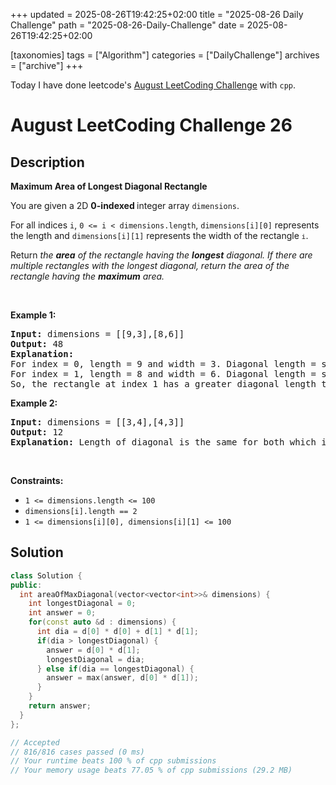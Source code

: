 +++
updated = 2025-08-26T19:42:25+02:00
title = "2025-08-26 Daily Challenge"
path = "2025-08-26-Daily-Challenge"
date = 2025-08-26T19:42:25+02:00

[taxonomies]
tags = ["Algorithm"]
categories = ["DailyChallenge"]
archives = ["archive"]
+++

Today I have done leetcode's [August LeetCoding Challenge](https://leetcode.com/problems/maximum-area-of-longest-diagonal-rectangle/) with `cpp`.

<!-- more -->

# August LeetCoding Challenge 26

## Description

**Maximum Area of Longest Diagonal Rectangle**

<p>You are given a 2D <strong>0-indexed </strong>integer array <code>dimensions</code>.</p>

<p>For all indices <code>i</code>, <code>0 &lt;= i &lt; dimensions.length</code>, <code>dimensions[i][0]</code> represents the length and <code>dimensions[i][1]</code> represents the width of the rectangle<span style="font-size: 13.3333px;"> <code>i</code></span>.</p>

<p>Return <em>the <strong>area</strong> of the rectangle having the <strong>longest</strong> diagonal. If there are multiple rectangles with the longest diagonal, return the area of the rectangle having the <strong>maximum</strong> area.</em></p>

<p>&nbsp;</p>
<p><strong class="example">Example 1:</strong></p>

<pre>
<strong>Input:</strong> dimensions = [[9,3],[8,6]]
<strong>Output:</strong> 48
<strong>Explanation:</strong> 
For index = 0, length = 9 and width = 3. Diagonal length = sqrt(9 * 9 + 3 * 3) = sqrt(90) &asymp;<!-- notionvc: 882cf44c-3b17-428e-9c65-9940810216f1 --> 9.487.
For index = 1, length = 8 and width = 6. Diagonal length = sqrt(8 * 8 + 6 * 6) = sqrt(100) = 10.
So, the rectangle at index 1 has a greater diagonal length therefore we return area = 8 * 6 = 48.
</pre>

<p><strong class="example">Example 2:</strong></p>

<pre>
<strong>Input:</strong> dimensions = [[3,4],[4,3]]
<strong>Output:</strong> 12
<strong>Explanation:</strong> Length of diagonal is the same for both which is 5, so maximum area = 12.
</pre>

<p>&nbsp;</p>
<p><strong>Constraints:</strong></p>

<ul>
	<li><code>1 &lt;= dimensions.length &lt;= 100</code></li>
	<li><code><font face="monospace">dimensions[i].length == 2</font></code></li>
	<li><code><font face="monospace">1 &lt;= dimensions[i][0], dimensions[i][1] &lt;= 100</font></code></li>
</ul>


## Solution

``` cpp
class Solution {
public:
  int areaOfMaxDiagonal(vector<vector<int>>& dimensions) {
    int longestDiagonal = 0;
    int answer = 0;
    for(const auto &d : dimensions) {
      int dia = d[0] * d[0] + d[1] * d[1];
      if(dia > longestDiagonal) {
        answer = d[0] * d[1];
        longestDiagonal = dia;
      } else if(dia == longestDiagonal) {
        answer = max(answer, d[0] * d[1]);
      }
    }
    return answer;
  }
};

// Accepted
// 816/816 cases passed (0 ms)
// Your runtime beats 100 % of cpp submissions
// Your memory usage beats 77.05 % of cpp submissions (29.2 MB)
```

